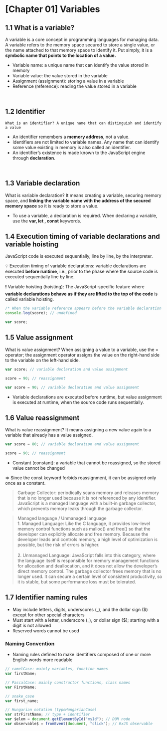 # [Chapter 01] Variables

## 1.1 What is a variable?

A variable is a core concept in programming languages for managing data. A variable refers to the memory space secured to store a single value, or the name attached to that memory space to identify it. Put simply, it is a **symbolic name that points to the location of a value.**

- Variable name: a unique name that can identify the value stored in memory
- Variable value: the value stored in the variable
- Assignment (assignment): storing a value in a variable
- Reference (reference): reading the value stored in a variable

<br>

## 1.2 Identifier

```
What is an identifier? A unique name that can distinguish and identify a value
```

- An identifier remembers a **memory address**, not a value.
- Identifiers are not limited to variable names. Any name that can identify some value existing in memory is also called an identifier.
- An identifier’s existence is made known to the JavaScript engine through **declaration**.

<br>

## 1.3 Variable declaration

What is variable declaration? It means creating a variable, securing memory space, and **linking the variable name with the address of the secured memory space** so it is ready to store a value.

- To use a variable, a declaration is required. When declaring a variable, use the **var, let , const** keywords.

## 1.4 Execution timing of variable declarations and variable hoisting

JavaScript code is executed sequentially, line by line, by the interpreter.

💡 Execution timing of variable declarations: variable declarations are executed **before runtime**, i.e., prior to the phase where the source code is executed sequentially line by line.

❗ Variable hoisting (hoisting): The JavaScript-specific feature where **variable declarations behave as if they are lifted to the top of the code** is called variable hoisting.

```jsx
/* When the variable reference appears before the variable declaration */
console.log(score); // undefined

var score;
```

## 1.5 Value assignment

What is value assignment? When assigning a value to a variable, use the = operator; the assignment operator assigns the value on the right-hand side to the variable on the left-hand side.

```jsx
var score; // variable declaration and value assignment

score = 90; // reassignment

var score = 90; // variable declaration and value assignment
```
- Variable declarations are executed before runtime, but value assignment is executed at runtime, when the source code runs sequentially.

## 1.6 Value reassignment

What is value reassignment? It means assigning a new value again to a variable that already has a value assigned.

```jsx
var score = 80; // variable declaration and value assignment

score = 90; // reassignment
```

- Constant (constant): a variable that cannot be reassigned, so the stored value cannot be changed

=> Since the const keyword forbids reassignment, it can be assigned only once as a constant.

> Garbage Collector: periodically scans memory and releases memory that is no longer used because it is not referenced by any identifier. JavaScript is a managed language with a built-in garbage collector, which prevents memory leaks through the garbage collector.

> Managed language / Unmanaged language <br> 1. Managed Language: Like the C language, it provides low-level memory control functions such as malloc() and free() so that the developer can explicitly allocate and free memory. Because the developer leads and controls memory, a high level of optimization is possible, but the risk of errors is higher. <br><br> 2. Unmanaged Language: JavaScript falls into this category, where the language itself is responsible for memory management functions for allocation and deallocation, and it does not allow the developer’s direct memory control. The garbage collector frees memory that is no longer used. It can secure a certain level of consistent productivity, so it is stable, but some performance loss must be tolerated.

## 1.7 Identifier naming rules

- May include letters, digits, underscores (_), and the dollar sign ($) except for other special characters
- Must start with a letter, underscore (_), or dollar sign ($); starting with a digit is not allowed
- Reserved words cannot be used

### Naming Convention ###

- Naming rules defined to make identifiers composed of one or more English words more readable

```jsx
// camelCase: mainly variables, function names
var firstName;

// PascalCase: mainly constructor functions, class names
var FirstName;

// snake_case
var first_name;

// Hungarian notation (typeHungarianCase)
var strFirstName; // type + identifier
var $elem = document.getElementById("myId"); // DOM node
var observable$ = fromEvent(document, "click"); // RxJS observable
```